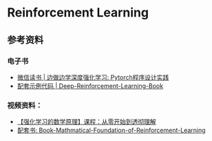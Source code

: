# Reinforcement Learning

## 参考资料

### 电子书
- [微信读书 | 边做边学深度强化学习: Pytorch程序设计实践](https://weread.qq.com/web/reader/d483227071d567f1d48f3ceka87322c014a87ff679a21ea)
- [配套示例代码 | Deep-Reinforcement-Learning-Book](https://github.com/YutaroOgawa/Deep-Reinforcement-Learning-Book)

### 视频资料：

- [【强化学习的数学原理】课程：从零开始到透彻理解](https://www.bilibili.com/video/BV1sd4y167NS?vd_source=90ec35c0eddac22667ace63a389276bf)
- [配套书: Book-Mathmatical-Foundation-of-Reinforcement-Learning](https://github.com/MathFoundationRL/Book-Mathmatical-Foundation-of-Reinforcement-Learning)